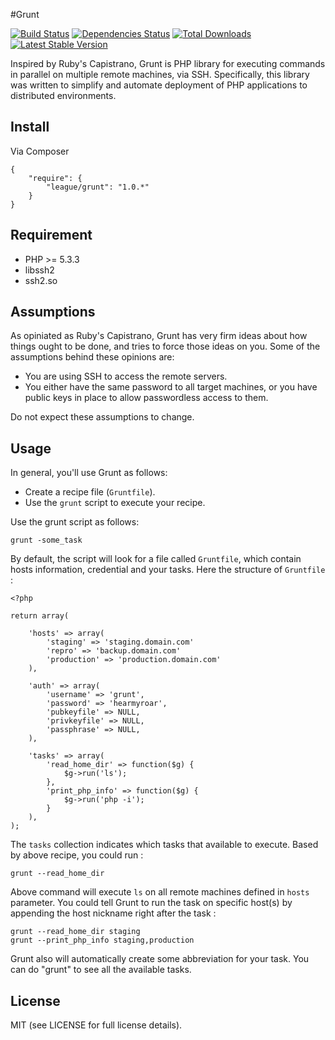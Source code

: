 #Grunt

[![Build Status](https://secure.travis-ci.org/php-loep/grunt.png?branch=master)](http://travis-ci.org/php-loep/grunt) [![Dependencies Status](https://d2xishtp1ojlk0.cloudfront.net/d/6064030)](http://depending.in/php-loep/grunt)
[![Total Downloads](https://poser.pugx.org/league/grunt/downloads.png)](https://packagist.org/packages/league/grunt)
[![Latest Stable Version](https://poser.pugx.org/league/grunt/v/stable.png)](https://packagist.org/packages/league/grunt)

Inspired by Ruby's Capistrano, Grunt is PHP library for executing commands in parallel on multiple remote machines, via SSH. Specifically, this library was written to simplify and automate deployment of PHP applications to distributed environments.

## Install

Via Composer

    {
        "require": {
            "league/grunt": "1.0.*"
        }
    }
    
## Requirement

* PHP >= 5.3.3
* libssh2
* ssh2.so

## Assumptions

As opiniated as Ruby's Capistrano, Grunt has very firm ideas about how things ought to be done, and tries to force those ideas on you. Some of the assumptions behind these opinions are:

* You are using SSH to access the remote servers.
* You either have the same password to all target machines, or you have public keys in place to allow passwordless access to them.

Do not expect these assumptions to change.

## Usage
In general, you'll use Grunt as follows:

* Create a recipe file (`Gruntfile`).
* Use the `grunt` script to execute your recipe.

Use the grunt script as follows:

	grunt -some_task

By default, the script will look for a file called `Gruntfile`, which contain hosts information, credential and your tasks. Here the structure of `Gruntfile` :

	<?php

	return array(

		'hosts' => array(
			'staging' => 'staging.domain.com'
			'repro' => 'backup.domain.com'
			'production' => 'production.domain.com'
		),

		'auth' => array(
			'username' => 'grunt',
			'password' => 'hearmyroar',
			'pubkeyfile' => NULL,
			'privkeyfile' => NULL,
			'passphrase' => NULL,
		),

		'tasks' => array(
			'read_home_dir' => function($g) {
				$g->run('ls');
			},
			'print_php_info' => function($g) {
				$g->run('php -i');
			}
		),
	);

The `tasks` collection indicates which tasks that available to execute. Based by above recipe, you could run :

	grunt --read_home_dir

Above command will execute `ls` on all remote machines defined in `hosts` parameter. You could tell Grunt to run the task on specific host(s) by appending the host nickname right after the task :

	grunt --read_home_dir staging
	grunt --print_php_info staging,production

Grunt also will automatically create some abbreviation for your task. You can do "grunt" to see all the available tasks.

## License

MIT (see LICENSE for full license details).
